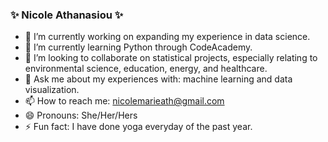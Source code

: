 ### ✨ Nicole Athanasiou ✨ 

- 🔭 I’m currently working on expanding my experience in data science.
- 🌱 I’m currently learning Python through CodeAcademy.
- 👯 I’m looking to collaborate on statistical projects, especially relating to environmental science, education, energy, and healthcare.
- 💬 Ask me about my experiences with: machine learning and data visualization.
- 📫 How to reach me: nicolemarieath@gmail.com
- 😄 Pronouns: She/Her/Hers
- ⚡ Fun fact: I have done yoga everyday of the past year.
